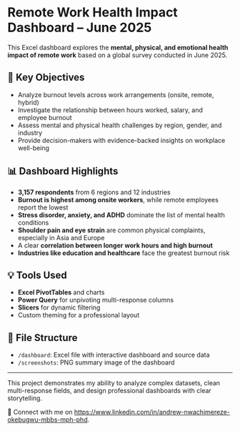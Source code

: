 

# Remote Work Health Impact Dashboard – June 2025

This Excel dashboard explores the **mental, physical, and emotional health impact of remote work** based on a global survey conducted in June 2025.

## 🎯 Key Objectives

- Analyze burnout levels across work arrangements (onsite, remote, hybrid)
- Investigate the relationship between hours worked, salary, and employee burnout
- Assess mental and physical health challenges by region, gender, and industry
- Provide decision-makers with evidence-backed insights on workplace well-being

## 📊 Dashboard Highlights

- **3,157 respondents** from 6 regions and 12 industries
- **Burnout is highest among onsite workers**, while remote employees report the lowest
- **Stress disorder, anxiety, and ADHD** dominate the list of mental health conditions
- **Shoulder pain and eye strain** are common physical complaints, especially in Asia and Europe
- A clear **correlation between longer work hours and high burnout**
- **Industries like education and healthcare** face the greatest burnout risk

## 💡 Tools Used

- **Excel PivotTables** and charts
- **Power Query** for unpivoting multi-response columns
- **Slicers** for dynamic filtering
- Custom theming for a professional layout

## 📁 File Structure

- `/dashboard`: Excel file with interactive dashboard and source data
- `/screenshots`: PNG summary image of the dashboard

---

This project demonstrates my ability to analyze complex datasets, clean multi-response fields, and design professional dashboards with clear storytelling.

🔗 Connect with me on https://www.linkedin.com/in/andrew-nwachimereze-okebugwu-mbbs-mph-phd.
